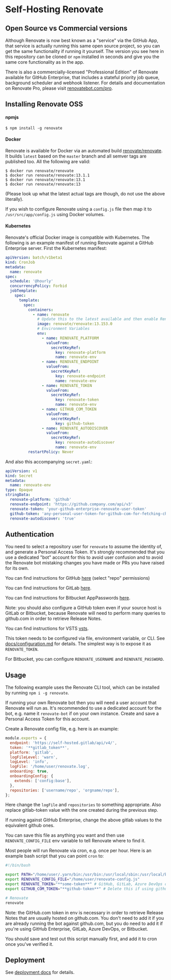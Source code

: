 # Self-Hosting Renovate

## Open Source vs Commercial versions

Although Renovate is now best known as a "service" via the GitHub App, that service is actually running this same open source project, so you can get the same functionality if running it yourself. The version you see here in this repository can be cloned or `npm` installed in seconds and give you the same core functionality as in the app.

There is also a commercially-licensed "Professional Edition" of Renovate available for GitHub Enterprise, that includes a stateful priority job queue, background scheduler and webhook listener.
For details and documentation on Renovate Pro, please visit [renovatebot.com/pro](https://renovatebot.com/pro).

## Installing Renovate OSS

#### npmjs

```
$ npm install -g renovate
```

#### Docker

Renovate is available for Docker via an automated build [renovate/renovate](https://hub.docker.com/r/renovate/renovate/). It builds `latest` based on the `master` branch and all semver tags are published too. All the following are valid:

```
$ docker run renovate/renovate
$ docker run renovate/renovate:13.1.1
$ docker run renovate/renovate:13.1
$ docker run renovate/renovate:13
```

(Please look up what the latest actual tags are though, do not use the above literally).

If you wish to configure Renovate using a `config.js` file then map it to `/usr/src/app/config.js` using Docker volumes.

#### Kubernetes

Renovate's official Docker image is compatible with Kubernetes. The following is an example manifest of running Renovate against a GitHub Enterprise server. First the Kubernetes manifest:

```yaml
apiVersion: batch/v1beta1
kind: CronJob
metadata:
  name: renovate
spec:
  schedule: '@hourly'
  concurrencyPolicy: Forbid
  jobTemplate:
    spec:
      template:
        spec:
          containers:
            - name: renovate
              # Update this to the latest available and then enable Renovate on the manifest
              image: renovate/renovate:13.153.0
              # Environment Variables
              env:
                - name: RENOVATE_PLATFORM
                  valueFrom:
                    secretKeyRef:
                      key: renovate-platform
                      name: renovate-env
                - name: RENOVATE_ENDPOINT
                  valueFrom:
                    secretKeyRef:
                      key: renovate-endpoint
                      name: renovate-env
                - name: RENOVATE_TOKEN
                  valueFrom:
                    secretKeyRef:
                      key: renovate-token
                      name: renovate-env
                - name: GITHUB_COM_TOKEN
                  valueFrom:
                    secretKeyRef:
                      key: github-token
                - name: RENOVATE_AUTODISCOVER
                  valueFrom:
                    secretKeyRef:
                      key: renovate-autodiscover
                      name: renovate-env
          restartPolicy: Never
```

And also this accompanying `secret.yaml`:

```yaml
apiVersion: v1
kind: Secret
metadata:
  name: renovate-env
type: Opaque
stringData:
  renovate-platform: 'github'
  renovate-endpoint: 'https://github.company.com/api/v3'
  renovate-token: 'your-github-enterprise-renovate-user-token'
  github-token: 'any-personal-user-token-for-github-com-for-fetching-changelogs'
  renovate-autodiscover: 'true'
```

## Authentication

You need to select a repository user for `renovate` to assume the identity of,
and generate a Personal Access Token. It's strongly recommended that you use a
dedicated "bot" account for this to avoid user confusion and to avoid the
Renovate bot mistaking changes you have made or PRs you have raised for its own.

You can find instructions for GitHub
[here](https://help.github.com/articles/creating-an-access-token-for-command-line-use/)
(select "repo" permissions)

You can find instructions for GitLab
[here](https://docs.gitlab.com/ee/api/README.html#personal-access-tokens).

You can find instructions for Bitbucket AppPasswords [here](https://confluence.atlassian.com/bitbucket/app-passwords-828781300.html).

Note: you should also configure a GitHub token even if your source host is GitLab or Bitbucket, because Renovate will need to perform many queries to github.com in order to retrieve Release Notes.

You can find instructions for VSTS
[vsts](https://www.visualstudio.com/en-us/docs/integrate/get-started/authentication/pats).

This token needs to be configured via file, environment variable, or CLI. See
[docs/configuration.md](configuration.md) for details. The simplest way is to expose it as `RENOVATE_TOKEN`.

For Bitbucket, you can configure `RENOVATE_USERNAME` and `RENOVATE_PASSWORD`.

## Usage

The following example uses the Renovate CLI tool, which can be installed by running `npm i -g renovate`.

If running your own Renovate bot then you will need a user account that Renovate will run as. It's recommended to use a dedicated account for the bot, e.g. name it `renovate-bot` if on your own instance. Create and save a Personal Access Token for this account.

Create a Renovate config file, e.g. here is an example:

```js
module.exports = {
  endpoint: 'https://self-hosted.gitlab/api/v4/',
  token: '**gitlab_token**',
  platform: 'gitlab',
  logFileLevel: 'warn',
  logLevel: 'info',
  logFile: '/home/user/renovate.log',
  onboarding: true,
  onboardingConfig: {
    extends: ['config:base'],
  },
  repositories: ['username/repo', 'orgname/repo'],
};
```

Here change the `logFile` and `repositories` to something appropriate. Also replace gitlab-token value with the one created during the previous step.

If running against GitHub Enterprise, change the above gitlab values to the equivalent github ones.

You can save this file as anything you want and then use `RENOVATE_CONFIG_FILE` env variable to tell Renovate where to find it.

Most people will run Renovate via cron, e.g. once per hour. Here is an example bash script that you can point `cron` to:

```sh
#!/bin/bash

export PATH="/home/user/.yarn/bin:/usr/bin:/usr/local/sbin:/usr/local/bin:/usr/sbin:/usr/bin:/sbin:/bin:$PATH"
export RENOVATE_CONFIG_FILE="/home/user/renovate-config.js"
export RENOVATE_TOKEN="**some-token**" # GitHub, GitLab, Azure DevOps or BitBucket
export GITHUB_COM_TOKEN="**github-token**" # Delete this if using github.com

# Renovate
renovate
```

Note: the GitHub.com token in env is necessary in order to retrieve Release Notes that are usually hosted on github.com. You don't need to add it if you are already running the bot against github.com, but you do need to add it if you're using GitHub Enterprise, GitLab, Azure DevOps, or Bitbucket.

You should save and test out this script manually first, and add it to cron once you've verified it.

## Deployment

See
[deployment docs](https://github.com/renovatebot/renovate/blob/master/docs/deployment.md)
for details.
